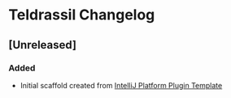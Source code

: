 <!-- Keep a Changelog guide -> https://keepachangelog.com -->

# Teldrassil Changelog

## [Unreleased]
### Added
- Initial scaffold created from [IntelliJ Platform Plugin Template](https://github.com/JetBrains/intellij-platform-plugin-template)
